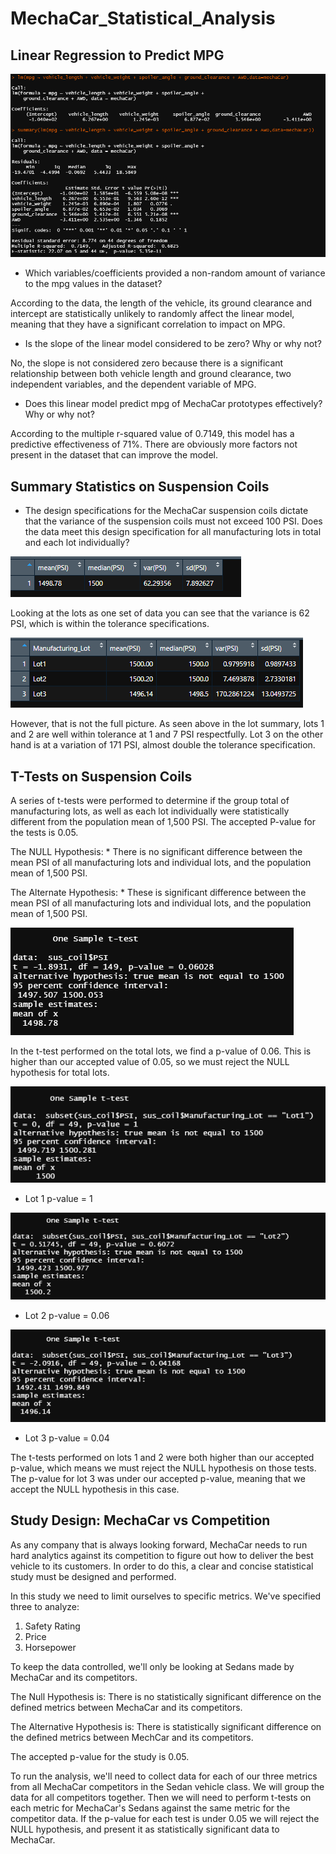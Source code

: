 # MechaCar_Statistical_Analysis

## Linear Regression to Predict MPG

 ![linear_reg](/images/linear_reg.PNG)

* Which variables/coefficients provided a non-random amount of variance to the mpg values in the dataset?

According to the data, the length of the vehicle, its ground clearance and intercept are statistically
unlikely to randomly affect the linear model, meaning that they have a significant correlation to
impact on MPG.

* Is the slope of the linear model considered to be zero? Why or why not?

No, the slope is not considered zero because there is a significant relationship between both vehicle
length and ground clearance, two independent variables, and the dependent variable of MPG.

* Does this linear model predict mpg of MechaCar prototypes effectively? Why or why not?

According to the multiple r-squared value of 0.7149, this model has a predictive effectiveness
of 71%. There are obviously more factors not present in the dataset that can improve the model.

## Summary Statistics on Suspension Coils

* The design specifications for the MechaCar suspension coils dictate that the variance of the 
suspension coils must not exceed 100 PSI. Does the data meet this design specification for all
manufacturing lots in total and each lot individually?

![total_summary](/images/total_summary.PNG)

Looking at the lots as one set of data you can see that the variance is 62 PSI, which is within
the tolerance specifications. 

![lot_summary](/images/lot_summary.PNG)

However, that is not the full picture. As seen above in the lot summary, lots 1 and 2 are well
within tolerance at 1 and 7 PSI respectfully. Lot 3 on the other hand is at a variation of 
171 PSI, almost double the tolerance specification.

## T-Tests on Suspension Coils

A series of t-tests were performed to determine if the group total of manufacturing lots, as well 
as each lot individually were statistically different from the population mean of 1,500 PSI. 
The accepted P-value for the tests is 0.05.

The NULL Hypothesis:
    * There is no significant difference between the mean PSI of all manufacturing lots and
    individual lots, and the population mean of 1,500 PSI.

The Alternate Hypothesis:
    * These is significant difference between the mean PSI of all manufacturing lots and
    individual lots, and the population mean of 1,500 PSI.

![total_t_test](/images/total_t_test.PNG)

In the t-test performed on the total lots, we find a p-value of 0.06. This is higher than
our accepted value of 0.05, so we must reject the NULL hypothesis for total lots.

![lot1_t_test](/images/lot1_t_test.PNG)
* Lot 1 p-value = 1

![lot2_t_test](/images/lot2_t_test.PNG)
* Lot 2 p-value = 0.06

![lot3_t_test](/images/lot3_t_test.PNG)
* Lot 3 p-value = 0.04

The t-tests performed on lots 1 and 2 were both higher than our accepted p-value, which means we
must reject the NULL hypothesis on those tests. The p-value for lot 3 was under our accepted
p-value, meaning that we accept the NULL hypothesis in this case.

## Study Design: MechaCar vs Competition

As any company that is always looking forward, MechaCar needs to run hard analytics against its
competition to figure out how to deliver the best vehicle to its customers. In order to do this,
a clear and concise statistical study must be designed and performed.

In this study we need to limit ourselves to specific metrics. We've specified three to analyze:

1. Safety Rating
2. Price
3. Horsepower

To keep the data controlled, we'll only be looking at Sedans made by MechaCar and its competitors.

The Null Hypothesis is: There is no statistically significant difference on the defined metrics 
between MechaCar and its competitors.

The Alternative Hypothesis is: There is statistically significant difference on the defined metrics 
between MechCar and its competitors.

The accepted p-value for the study is 0.05.

To run the analysis, we'll need to collect data for each of our three metrics from all MechaCar
competitors in the Sedan vehicle class. We will group the data for all competitors together.
Then we will need to perform t-tests on each metric for MechaCar's Sedans against the same metric
for the competitor data. If the p-value for each test is under 0.05 we will reject the NULL hypothesis,
and present it as statistically significant data to MechaCar.